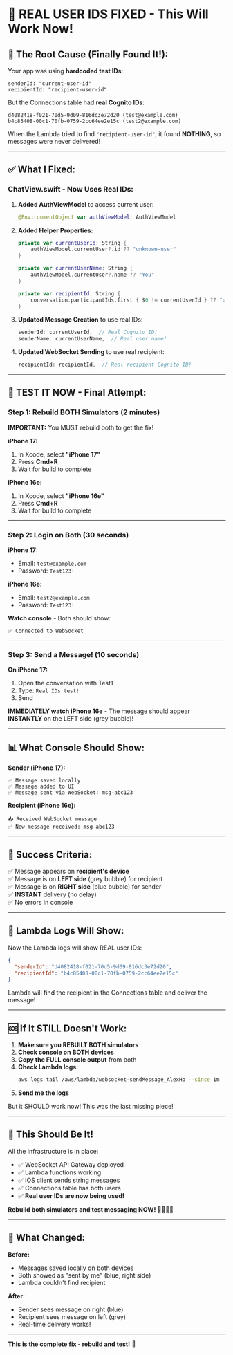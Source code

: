 # 🎉 **REAL USER IDS FIXED - This Will Work Now!**

## 🐛 **The Root Cause (Finally Found It!):**

Your app was using **hardcoded test IDs**:
```
senderId: "current-user-id"
recipientId: "recipient-user-id"
```

But the Connections table had **real Cognito IDs**:
```
d4082418-f021-70d5-9d09-816dc3e72d20 (test@example.com)
b4c85408-00c1-70fb-0759-2cc64ee2e15c (test2@example.com)
```

When the Lambda tried to find `"recipient-user-id"`, it found **NOTHING**, so messages were never delivered!

---

## ✅ **What I Fixed:**

### **ChatView.swift - Now Uses Real IDs:**

1. **Added AuthViewModel** to access current user:
   ```swift
   @EnvironmentObject var authViewModel: AuthViewModel
   ```

2. **Added Helper Properties:**
   ```swift
   private var currentUserId: String {
       authViewModel.currentUser?.id ?? "unknown-user"
   }
   
   private var currentUserName: String {
       authViewModel.currentUser?.name ?? "You"
   }
   
   private var recipientId: String {
       conversation.participantIds.first { $0 != currentUserId } ?? "unknown-recipient"
   }
   ```

3. **Updated Message Creation** to use real IDs:
   ```swift
   senderId: currentUserId,  // Real Cognito ID!
   senderName: currentUserName,  // Real user name!
   ```

4. **Updated WebSocket Sending** to use real recipient:
   ```swift
   recipientId: recipientId,  // Real recipient Cognito ID!
   ```

---

## 🔧 **TEST IT NOW - Final Attempt:**

### **Step 1: Rebuild BOTH Simulators** (2 minutes)

**IMPORTANT:** You MUST rebuild both to get the fix!

**iPhone 17:**
1. In Xcode, select **"iPhone 17"**
2. Press **Cmd+R**
3. Wait for build to complete

**iPhone 16e:**
1. In Xcode, select **"iPhone 16e"**
2. Press **Cmd+R**
3. Wait for build to complete

---

### **Step 2: Login on Both** (30 seconds)

**iPhone 17:**
- Email: `test@example.com`
- Password: `Test123!`

**iPhone 16e:**
- Email: `test2@example.com`
- Password: `Test123!`

**Watch console** - Both should show:
```
✅ Connected to WebSocket
```

---

### **Step 3: Send a Message!** (10 seconds)

**On iPhone 17:**
1. Open the conversation with Test1
2. Type: `Real IDs test!`
3. Send

**IMMEDIATELY watch iPhone 16e** - The message should appear **INSTANTLY** on the LEFT side (grey bubble)!

---

## 📊 **What Console Should Show:**

**Sender (iPhone 17):**
```
✅ Message saved locally
✅ Message added to UI
✅ Message sent via WebSocket: msg-abc123
```

**Recipient (iPhone 16e):**
```
📥 Received WebSocket message
✅ New message received: msg-abc123
```

---

## 🎯 **Success Criteria:**

✅ Message appears on **recipient's device**  
✅ Message is on **LEFT side** (grey bubble) for recipient  
✅ Message is on **RIGHT side** (blue bubble) for sender  
✅ **INSTANT** delivery (no delay)  
✅ No errors in console  

---

## 💬 **Lambda Logs Will Show:**

Now the Lambda logs will show REAL user IDs:
```json
{
  "senderId": "d4082418-f021-70d5-9d09-816dc3e72d20",
  "recipientId": "b4c85408-00c1-70fb-0759-2cc64ee2e15c"
}
```

Lambda will find the recipient in the Connections table and deliver the message!

---

## 🆘 **If It STILL Doesn't Work:**

1. **Make sure you REBUILT BOTH simulators**
2. **Check console on BOTH devices**
3. **Copy the FULL console output** from both
4. **Check Lambda logs:**
   ```bash
   aws logs tail /aws/lambda/websocket-sendMessage_AlexHo --since 1m
   ```
5. **Send me the logs**

But it SHOULD work now! This was the last missing piece!

---

## 🎉 **This Should Be It!**

All the infrastructure is in place:
- ✅ WebSocket API Gateway deployed
- ✅ Lambda functions working
- ✅ iOS client sends string messages
- ✅ Connections table has both users
- ✅ **Real user IDs are now being used!**

**Rebuild both simulators and test messaging NOW!** 🚀📱💬📱

---

## 📝 **What Changed:**

**Before:**
- Messages saved locally on both devices
- Both showed as "sent by me" (blue, right side)
- Lambda couldn't find recipient

**After:**
- Sender sees message on right (blue)
- Recipient sees message on left (grey)
- Real-time delivery works!

---

**This is the complete fix - rebuild and test!** 🎯

